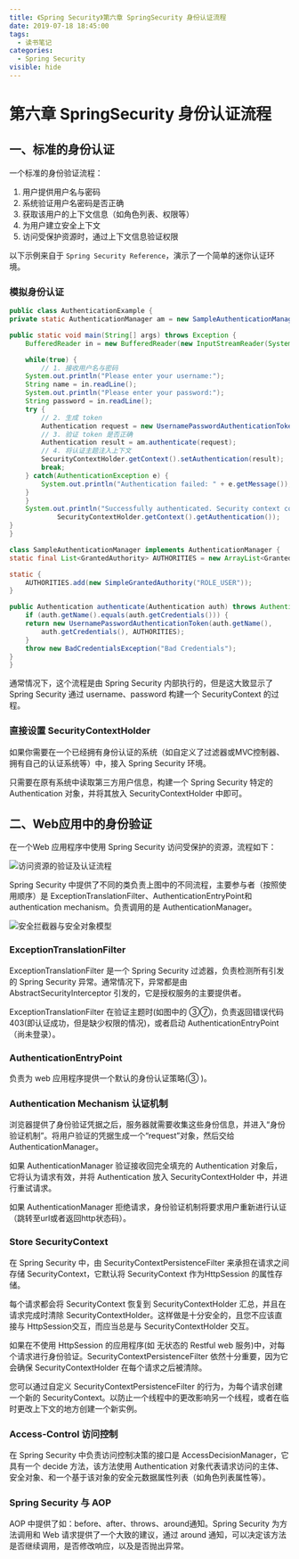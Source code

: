 ```yaml
---
title: 《Spring Security》第六章 SpringSecurity 身份认证流程
date: 2019-07-18 18:45:00
tags: 
  - 读书笔记
categories:
  - Spring Security
visible: hide
---
```


# 第六章 SpringSecurity 身份认证流程

## 一、标准的身份认证

一个标准的身份验证流程：

1. 用户提供用户名与密码
2. 系统验证用户名密码是否正确
3. 获取该用户的上下文信息（如角色列表、权限等）
4. 为用户建立安全上下文
5. 访问受保护资源时，通过上下文信息验证权限

以下示例来自于 `Spring Security Reference`，演示了一个简单的迷你认证环境。

### 模拟身份认证

```java
public class AuthenticationExample {
private static AuthenticationManager am = new SampleAuthenticationManager();

public static void main(String[] args) throws Exception {
	BufferedReader in = new BufferedReader(new InputStreamReader(System.in));

	while(true) {
        // 1. 接收用户名与密码
	System.out.println("Please enter your username:");
	String name = in.readLine();
	System.out.println("Please enter your password:");
	String password = in.readLine();
	try {
        // 2. 生成 token
		Authentication request = new UsernamePasswordAuthenticationToken(name, password);
        // 3. 验证 token 是否正确
		Authentication result = am.authenticate(request);
        // 4. 将认证主题注入上下文
        SecurityContextHolder.getContext().setAuthentication(result);
		break;
	} catch(AuthenticationException e) {
		System.out.println("Authentication failed: " + e.getMessage());
	}
	}
	System.out.println("Successfully authenticated. Security context contains: " +
			SecurityContextHolder.getContext().getAuthentication());
}
}

class SampleAuthenticationManager implements AuthenticationManager {
static final List<GrantedAuthority> AUTHORITIES = new ArrayList<GrantedAuthority>();

static {
	AUTHORITIES.add(new SimpleGrantedAuthority("ROLE_USER"));
}

public Authentication authenticate(Authentication auth) throws AuthenticationException {
	if (auth.getName().equals(auth.getCredentials())) {
	return new UsernamePasswordAuthenticationToken(auth.getName(),
		auth.getCredentials(), AUTHORITIES);
	}
	throw new BadCredentialsException("Bad Credentials");
}
}
```

通常情况下，这个流程是由 Spring Security 内部执行的，但是这大致显示了 Spring Security 通过 username、password 构建一个 SecurityContext 的过程。

### 直接设置 SecurityContextHolder

如果你需要在一个已经拥有身份认证的系统（如自定义了过滤器或MVC控制器、拥有自己的认证系统等）中，接入 Spring Security 环境。

只需要在原有系统中读取第三方用户信息，构建一个 Spring Security 特定的 Authentication 对象，并将其放入 SecurityContextHolder 中即可。

## 二、Web应用中的身份验证

在一个Web 应用程序中使用 Spring Security 访问受保护的资源，流程如下：

![访问资源的验证及认证流程](https://i.loli.net/2019/07/19/5d312c9031ea155349.png)

Spring Security 中提供了不同的类负责上图中的不同流程，主要参与者（按照使用顺序）是 ExceptionTranslationFilter、AuthenticationEntryPoint和 authentication mechanism。负责调用的是 AuthenticationManager。

![安全拦截器与安全对象模型](https://i.loli.net/2019/07/19/5d312f3a9d38248120.png)

### ExceptionTranslationFilter

ExceptionTranslationFilter 是一个 Spring Security 过滤器，负责检测所有引发的 Spring Security 异常。通常情况下，异常都是由 AbstractSecurityInterceptor 引发的，它是授权服务的主要提供者。

ExceptionTranslationFilter 在验证主题时(如图中的 ③⑦)，负责返回错误代码403(即认证成功，但是缺少权限的情况)，或者启动 AuthenticationEntryPoint（尚未登录）。

### AuthenticationEntryPoint

负责为 web 应用程序提供一个默认的身份认证策略(③ )。

### Authentication Mechanism 认证机制

浏览器提供了身份验证凭据之后，服务器就需要收集这些身份信息，并进入“身份验证机制”。将用户验证的凭据生成一个“request”对象，然后交给 AuthenticationManager。

如果 AuthenticationManager 验证接收回完全填充的 Authentication 对象后，它将认为请求有效，并将 Authentication 放入 SecurityContextHolder 中，并进行重试请求。

如果 AuthenticationManager 拒绝请求，身份验证机制将要求用户重新进行认证（跳转至url或者返回http状态码）。

### Store SecurityContext

在 Spring Security 中，由 SecurityContextPersistenceFilter 来承担在请求之间存储 SecurityContext，它默认将 SecurityContext 作为HttpSession 的属性存储。

每个请求都会将 SecurityContext 恢复到 SecurityContextHolder 汇总，并且在请求完成时清除 SecurityContextHolder。这样做是十分安全的，且您不应该直接与 HttpSession交互，而应当总是与 SecurityContextHolder 交互。

如果在不使用 HttpSession 的应用程序(如 无状态的 Restful web 服务)中，对每个请求进行身份验证。SecurityContextPersistenceFilter 依然十分重要，因为它会确保 SecurityContextHolder 在每个请求之后被清除。

您可以通过自定义 SecurityContextPersistenceFilter 的行为，为每个请求创建一个新的 SecurityContext。以防止一个线程中的更改影响另一个线程，或者在临时更改上下文的地方创建一个新实例。

### Access-Control 访问控制

在 Spring Security 中负责访问控制决策的接口是 AccessDecisionManager，它具有一个 decide 方法，该方法使用 Authentication 对象代表请求访问的主体、安全对象、和一个基于该对象的安全元数据属性列表（如角色列表属性等）。

### Spring Security 与 AOP

AOP 中提供了如：before、after、throws、around通知。Spring Security 为方法调用和 Web 请求提供了一个大致的建议，通过 around 通知，可以决定该方法是否继续调用，是否修改响应，以及是否抛出异常。

